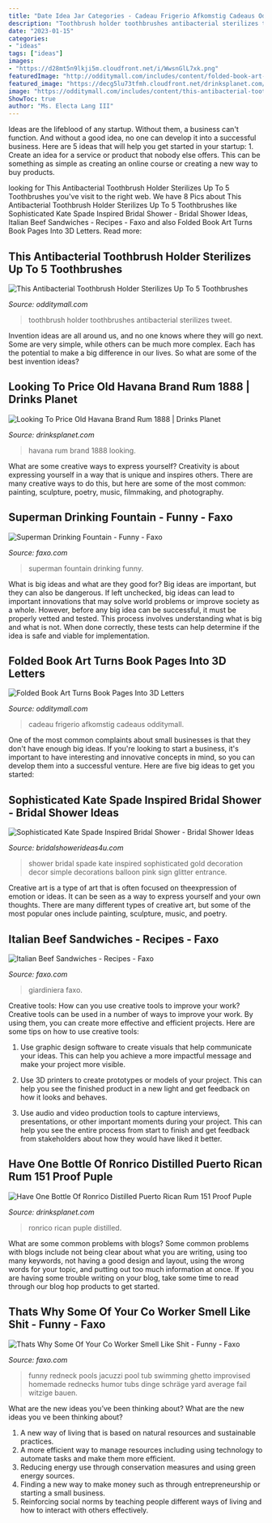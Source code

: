 ```yaml
---
title: "Date Idea Jar Categories - Cadeau Frigerio Afkomstig Cadeaus Odditymall"
description: "Toothbrush holder toothbrushes antibacterial sterilizes tweet"
date: "2023-01-15"
categories:
- "ideas"
tags: ["ideas"]
images:
- "https://d28mt5n9lkji5m.cloudfront.net/i/WwsnGlL7xk.png"
featuredImage: "http://odditymall.com/includes/content/folded-book-art-turns-book-pages-into-3d-letters-0.jpg"
featured_image: "https://decg5lu73tfmh.cloudfront.net/drinksplanet.com/images/fbfiles/images/625w/1514251973607140825461-g9p9af3c7c_v_1517457757.jpg"
image: "https://odditymall.com/includes/content/this-antibacterial-toothbrush-holder-sterilizes-up-to-5-toothbrushes-0.jpg"
ShowToc: true
author: "Ms. Electa Lang III"
---
```



Ideas are the lifeblood of any startup. Without them, a business can't function. And without a good idea, no one can develop it into a successful business. Here are 5 ideas that will help you get started in your startup: 1. Create an idea for a service or product that nobody else offers. This can be something as simple as creating an online course or creating a new way to buy products. 
	

		
looking for This Antibacterial Toothbrush Holder Sterilizes Up To 5 Toothbrushes you've visit to the right web. We have 8 Pics about This Antibacterial Toothbrush Holder Sterilizes Up To 5 Toothbrushes like Sophisticated Kate Spade Inspired Bridal Shower - Bridal Shower Ideas, Italian Beef Sandwiches - Recipes - Faxo and also Folded Book Art Turns Book Pages Into 3D Letters. Read more:
		
    
## This Antibacterial Toothbrush Holder Sterilizes Up To 5 Toothbrushes

<img loading=lazy src="https://odditymall.com/includes/content/this-antibacterial-toothbrush-holder-sterilizes-up-to-5-toothbrushes-0.jpg" onerror="this.onerror=null;this.src='https://tse2.mm.bing.net/th?id=OIP.wB6RaF-46InIysUap6ND9gHaGx&amp;pid=15.1';" alt="This Antibacterial Toothbrush Holder Sterilizes Up To 5 Toothbrushes">

_Source: odditymall.com_

>toothbrush holder toothbrushes antibacterial sterilizes tweet. 

	

Invention ideas are all around us, and no one knows where they will go next. Some are very simple, while others can be much more complex. Each has the potential to make a big difference in our lives. So what are some of the best invention ideas?

    
## Looking To Price Old Havana Brand Rum 1888 | Drinks Planet

<img loading=lazy src="https://decg5lu73tfmh.cloudfront.net/drinksplanet.com/images/fbfiles/images/image-4f028bb80e15b7d0a1483c36aae51bbf_v_1466735407.jpg" onerror="this.onerror=null;this.src='https://tse1.mm.bing.net/th?id=OIP.i_QEPc5bIZWOJyOWmPANXwHaJ4&amp;pid=15.1';" alt="Looking To Price Old Havana Brand Rum 1888 | Drinks Planet">

_Source: drinksplanet.com_

>havana rum brand 1888 looking. 

	

What are some creative ways to express yourself?
Creativity is about expressing yourself in a way that is unique and inspires others. There are many creative ways to do this, but here are some of the most common: painting, sculpture, poetry, music, filmmaking, and photography.

    
## Superman Drinking Fountain - Funny - Faxo

<img loading=lazy src="https://d28mt5n9lkji5m.cloudfront.net/i/eJjFvHm4y5.jpg" onerror="this.onerror=null;this.src='https://tse4.mm.bing.net/th?id=OIP.0jQj0NQj9j0AxT59c6dU4gHaJ-&amp;pid=15.1';" alt="Superman Drinking Fountain - Funny - Faxo">

_Source: faxo.com_

>superman fountain drinking funny. 

	

What is big ideas and what are they good for?
Big ideas are important, but they can also be dangerous. If left unchecked, big ideas can lead to important innovations that may solve world problems or improve society as a whole. However, before any big idea can be successful, it must be properly vetted and tested. This process involves understanding what is big and what is not. When done correctly, these tests can help determine if the idea is safe and viable for implementation.

    
## Folded Book Art Turns Book Pages Into 3D Letters

<img loading=lazy src="http://odditymall.com/includes/content/folded-book-art-turns-book-pages-into-3d-letters-0.jpg" onerror="this.onerror=null;this.src='https://tse3.mm.bing.net/th?id=OIP.1NjTPk3uSjwBMnuuWQGx3AHaGV&amp;pid=15.1';" alt="Folded Book Art Turns Book Pages Into 3D Letters">

_Source: odditymall.com_

>cadeau frigerio afkomstig cadeaus odditymall. 

	

One of the most common complaints about small businesses is that they don't have enough big ideas. If you're looking to start a business, it's important to have interesting and innovative concepts in mind, so you can develop them into a successful venture. Here are five big ideas to get you started: 

    
## Sophisticated Kate Spade Inspired Bridal Shower - Bridal Shower Ideas

<img loading=lazy src="http://www.bridalshowerideas4u.com/wp-content/uploads/2016/05/Sophisticated-Kate-Spade-Inspired-Bridal-Shower-Glitter-Balloon-600x900.jpg" onerror="this.onerror=null;this.src='https://tse2.mm.bing.net/th?id=OIP.ZFA70pDuxEYHytlbn4s1qQHaLH&amp;pid=15.1';" alt="Sophisticated Kate Spade Inspired Bridal Shower - Bridal Shower Ideas">

_Source: bridalshowerideas4u.com_

>shower bridal spade kate inspired sophisticated gold decoration decor simple decorations balloon pink sign glitter entrance. 

	

Creative art is a type of art that is often focused on theexpression of emotion or ideas. It can be seen as a way to express yourself and your own thoughts. There are many different types of creative art, but some of the most popular ones include painting, sculpture, music, and poetry.

    
## Italian Beef Sandwiches - Recipes - Faxo

<img loading=lazy src="https://d28mt5n9lkji5m.cloudfront.net/x/U10w5pUaje.jpg" onerror="this.onerror=null;this.src='https://tse3.mm.bing.net/th?id=OIP.WEbmwJbW_bJUHc6R8Su5mAHaE8&amp;pid=15.1';" alt="Italian Beef Sandwiches - Recipes - Faxo">

_Source: faxo.com_

>giardiniera faxo. 

	

Creative tools: How can you use creative tools to improve your work?
Creative tools can be used in a number of ways to improve your work. By using them, you can create more effective and efficient projects. Here are some tips on how to use creative tools:
1. Use graphic design software to create visuals that help communicate your ideas. This can help you achieve a more impactful message and make your project more visible.

2. Use 3D printers to create prototypes or models of your project. This can help you see the finished product in a new light and get feedback on how it looks and behaves.

3. Use audio and video production tools to capture interviews, presentations, or other important moments during your project. This can help you see the entire process from start to finish and get feedback from stakeholders about how they would have liked it better.


    
## Have One Bottle Of Ronrico Distilled Puerto Rican Rum 151 Proof Puple

<img loading=lazy src="https://decg5lu73tfmh.cloudfront.net/drinksplanet.com/images/fbfiles/images/625w/1514251973607140825461-g9p9af3c7c_v_1517457757.jpg" onerror="this.onerror=null;this.src='https://tse1.mm.bing.net/th?id=OIP.HAWuSCLTSfWR9Va79jnZNAHaJ3&amp;pid=15.1';" alt="Have One Bottle Of Ronrico Distilled Puerto Rican Rum 151 Proof Puple">

_Source: drinksplanet.com_

>ronrico rican puple distilled. 

	

What are some common problems with blogs?
Some common problems with blogs include not being clear about what you are writing, using too many keywords, not having a good design and layout, using the wrong words for your topic, and putting out too much information at once. If you are having some trouble writing on your blog, take some time to read through our blog hop products to get started.

    
## Thats Why Some Of Your Co Worker Smell Like Shit - Funny - Faxo

<img loading=lazy src="https://d28mt5n9lkji5m.cloudfront.net/i/WwsnGlL7xk.png" onerror="this.onerror=null;this.src='https://tse3.mm.bing.net/th?id=OIP.4oiB_Px7UxTjkzj4hQT-WAHaHf&amp;pid=15.1';" alt="Thats Why Some Of Your Co Worker Smell Like Shit - Funny - Faxo">

_Source: faxo.com_

>funny redneck pools jacuzzi pool tub swimming ghetto improvised homemade rednecks humor tubs dinge schräge yard average fail witzige bauen. 

	

What are the new ideas you’ve been thinking about?
What are the new ideas you ve been thinking about? 

1. A new way of living that is based on natural resources and sustainable practices. 
2. A more efficient way to manage resources including using technology to automate tasks and make them more efficient. 
3. Reducing energy use through conservation measures and using green energy sources. 
4. Finding a new way to make money such as through entrepreneurship or starting a small business. 
5. Reinforcing social norms by teaching people different ways of living and how to interact with others effectively.

